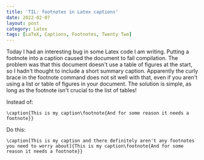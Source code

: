 ```yaml
---
title: 'TIL: footnotes in Latex captions'
date: 2022-02-07
layout: post
category: Latex
tags: [LaTeX, Captions, Footnotes, Twenty Two]
---
```

Today I had an interesting bug in some Latex code I am writing. Putting a footnote into a caption caused the document to fail compilation. The problem was that this document doesn't use a table of figures at the start, so I hadn't thought to include a short summary caption. Apparently the curly brace in the footnote command does not sit well with that, even if you aren't using a list or table of figures in your document. The solution is simple, as long as the footnote isn't crucial to the list of tables!

Instead of:

	\caption{This is my caption\footnote{And for some reason it needs a footnote}}

Do this:

	\caption[This is my caption and there definitely aren't any footnotes you need to worry about]{This is my caption\footnote{And for some reason it needs a footnote}}
